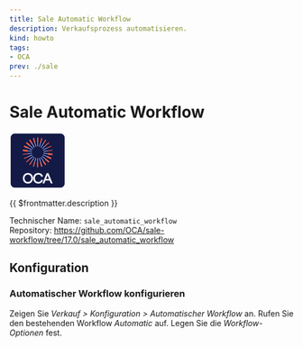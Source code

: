 ```yaml
---
title: Sale Automatic Workflow
description: Verkaufsprozess automatisieren.
kind: howto
tags:
- OCA
prev: ./sale
---
```

# Sale Automatic Workflow
![icon_oca_app](attachments/icon_oca_app.png)

{{ $frontmatter.description }}

Technischer Name: `sale_automatic_workflow`\
Repository: <https://github.com/OCA/sale-workflow/tree/17.0/sale_automatic_workflow>

## Konfiguration

### Automatischer Workflow konfigurieren

Zeigen Sie *Verkauf > Konfiguration > Automatischer Workflow* an. Rufen Sie den bestehenden Workflow *Automatic* auf. Legen Sie die *Workflow-Optionen* fest.
